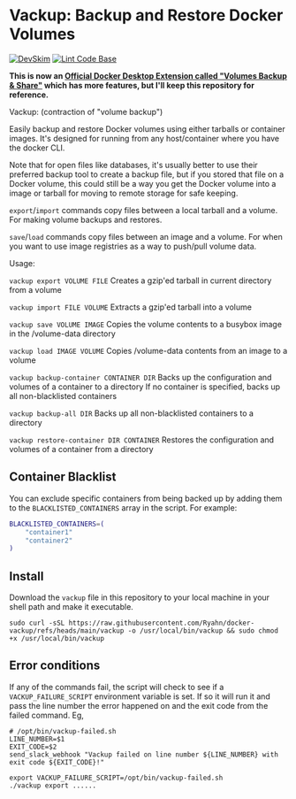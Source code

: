 # Vackup: Backup and Restore Docker Volumes

[![DevSkim](https://github.com/Ryahn/docker-vackup/actions/workflows/devskim.yml/badge.svg)](https://github.com/Ryahn/docker-vackup/actions/workflows/devskim.yml) [![Lint Code Base](https://github.com/Ryahn/docker-vackup/actions/workflows/super-linter.yml/badge.svg)](https://github.com/Ryahn/docker-vackup/actions/workflows/super-linter.yml)

**This is now an [Official Docker Desktop Extension called "Volumes Backup & Share"](https://hub.docker.com/extensions/docker/volumes-backup-extension) which has more features, but I'll keep this repository for reference.**


Vackup: (contraction of "volume backup")

Easily backup and restore Docker volumes using either tarballs or container images.
It's designed for running from any host/container where you have the docker CLI.

Note that for open files like databases,
it's usually better to use their preferred backup tool to create a backup file,
but if you stored that file on a Docker volume,
this could still be a way you get the Docker volume into a image or tarball
for moving to remote storage for safe keeping.

`export`/`import` commands copy files between a local tarball and a volume.
For making volume backups and restores.

`save`/`load` commands copy files between an image and a volume.
For when you want to use image registries as a way to push/pull volume data.

Usage:

`vackup export VOLUME FILE`
  Creates a gzip'ed tarball in current directory from a volume

`vackup import FILE VOLUME`
  Extracts a gzip'ed tarball into a volume

`vackup save VOLUME IMAGE`
  Copies the volume contents to a busybox image in the /volume-data directory

`vackup load IMAGE VOLUME`
  Copies /volume-data contents from an image to a volume

`vackup backup-container CONTAINER DIR`
  Backs up the configuration and volumes of a container to a directory
  If no container is specified, backs up all non-blacklisted containers

`vackup backup-all DIR`
  Backs up all non-blacklisted containers to a directory

`vackup restore-container DIR CONTAINER`
  Restores the configuration and volumes of a container from a directory

## Container Blacklist

You can exclude specific containers from being backed up by adding them to the `BLACKLISTED_CONTAINERS` array in the script. For example:

```bash
BLACKLISTED_CONTAINERS=(
    "container1"
    "container2"
)
```

## Install

Download the `vackup` file in this repository to your local machine in your shell path and make it executable.

```shell
sudo curl -sSL https://raw.githubusercontent.com/Ryahn/docker-vackup/refs/heads/main/vackup -o /usr/local/bin/vackup && sudo chmod +x /usr/local/bin/vackup
```

## Error conditions

If any of the commands fail, the script will check to see if a `VACKUP_FAILURE_SCRIPT`
environment variable is set.  If so it will run it and pass the line number the error
happened on and the exit code from the failed command.  Eg,

```shell
# /opt/bin/vackup-failed.sh
LINE_NUMBER=$1
EXIT_CODE=$2
send_slack_webhook "Vackup failed on line number ${LINE_NUMBER} with exit code ${EXIT_CODE}!"
```

```shell
export VACKUP_FAILURE_SCRIPT=/opt/bin/vackup-failed.sh
./vackup export ......
```

